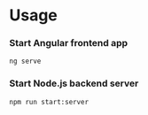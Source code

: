 # Usage
### Start Angular frontend app
`ng serve`
### Start Node.js backend server
`npm run start:server`
